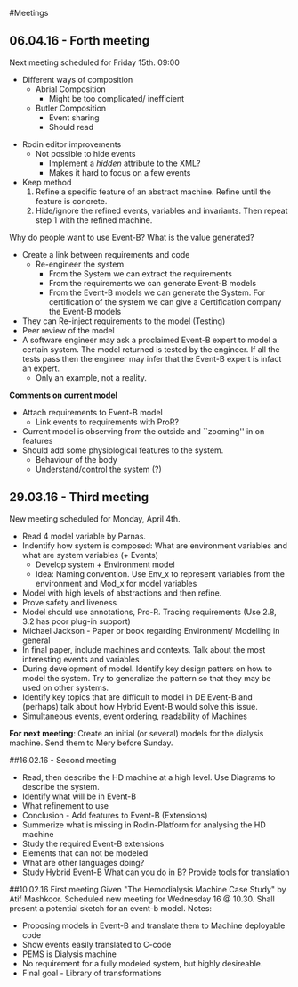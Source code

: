 #Meetings
## 06.04.16 - Forth meeting

Next meeting scheduled for Friday 15th. 09:00

 - Different ways of composition
	* Abrial Composition
		* Might be too complicated/ inefficient
	* Butler Composition
		* Event sharing
		* Should read
* Rodin editor improvements
	* Not possible to hide events
		* Implement a *hidden* attribute to the XML?
		* Makes it hard to focus on a few events
* Keep method
	1. Refine a specific feature of an abstract machine. Refine until the feature is concrete. 
	2. Hide/ignore the refined events, variables and invariants. Then repeat step 1 with the refined machine.

Why  do people want to use Event-B? What is the value generated? 

 - Create a link between requirements and code
	 - Re-engineer the system
		 - From the System we can extract the requirements
		 - From the requirements we can generate Event-B models
		 - From the Event-B models we can generate the System.
For certification of the system we can give a Certification company the Event-B models
 - They can Re-inject requirements to the model (Testing)
 - Peer review of the model
 - A software engineer may ask a proclaimed Event-B expert to model a certain system. The model returned is tested by the engineer. If all the tests pass then the engineer may infer that the Event-B expert is infact an expert.
	 - Only an example, not a reality.
 
**Comments on current model**

 - Attach requirements to Event-B model
	 - Link events to requirements with ProR?
 - Current model is observing from the outside and ``zooming'' in on features
 - Should add some physiological features to the system.
	 - Behaviour of the body
	 - Understand/control the system (?)

## 29.03.16 - Third meeting
New meeting scheduled for Monday, April 4th.
* Read 4 model variable by Parnas.
* Indentify how system is composed: What are environment variables and what are system variables (+ Events)
  * Develop system + Environment model
  * Idea: Naming convention. Use Env_x to represent variables from the environment and Mod_x for model variables
* Model with high levels of abstractions and then refine.
* Prove safety and liveness
* Model should use annotations, Pro-R. Tracing requirements (Use 2.8, 3.2 has poor plug-in support)
* Michael Jackson - Paper or book regarding Environment/ Modelling in general
* In final paper, include machines and contexts. Talk about the most interesting events and variables
* During development of model. Identify key design patters on how to model the system. Try to generalize the pattern so that they may be used on other systems.
* Identify key topics that are difficult to model in DE Event-B and (perhaps) talk about how Hybrid Event-B would solve this issue.
 * Simultaneous events, event ordering, readability of Machines
 
 **For next meeting**: Create an initial (or several) models for the dialysis machine. Send them to Mery before Sunday.

##16.02.16 - Second meeting 
* Read, then describe the HD machine at a high level. Use Diagrams to describe the system.
* Identify what will be in Event-B
* What refinement to use
* Conclusion - Add features to Event-B (Extensions)
* Summerize what is missing in Rodin-Platform for analysing the HD machine
* Study the required Event-B extensions
 * Elements that can not be modeled
  * What are other languages doing?
  * Study Hybrid Event-B
What can you do in B?
Provide tools for translation

##10.02.16 First meeting 
Given "The Hemodialysis Machine Case Study" by Atif Mashkoor. Scheduled new meeting for Wednesday 16 @ 10.30. Shall present a potential sketch for an event-b model.
Notes:
* Proposing models in Event-B and translate them to Machine deployable code
* Show events easily translated to C-code
* PEMS is Dialysis machine
* No requirement for a fully modeled system, but highly desireable.
* Final goal - Library of transformations
 

